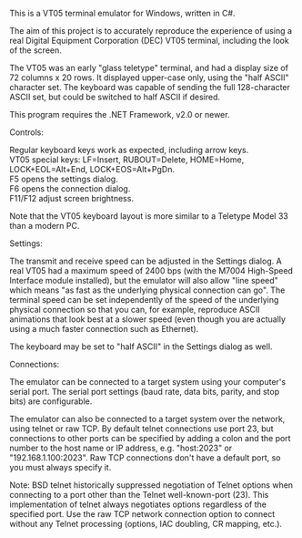 This is a VT05 terminal emulator for Windows, written in C#.

The aim of this project is to accurately reproduce the experience of using a real
Digital Equipment Corporation (DEC) VT05 terminal, including the look of the screen.

The VT05 was an early "glass teletype" terminal, and had a display size of 72 columns x 20 rows.
It displayed upper-case only, using the "half ASCII" character set.  The keyboard was capable
of sending the full 128-character ASCII set, but could be switched to half ASCII if desired.

This program requires the .NET Framework, v2.0 or newer.

Controls:

Regular keyboard keys work as expected, including arrow keys.  
VT05 special keys: LF=Insert, RUBOUT=Delete, HOME=Home, LOCK+EOL=Alt+End, LOCK+EOS=Alt+PgDn.  
F5 opens the settings dialog.  
F6 opens the connection dialog.  
F11/F12 adjust screen brightness.

Note that the VT05 keyboard layout is more similar to a Teletype Model 33 than a modern PC.

Settings:

The transmit and receive speed can be adjusted in the Settings dialog.  A real VT05 had a maximum
speed of 2400 bps (with the M7004 High-Speed Interface module installed), but the emulator will also
allow "line speed" which means "as fast as the underlying physical connection can go".  The terminal
speed can be set independently of the speed of the underlying physical connection so that you
can, for example, reproduce ASCII animations that look best at a slower speed (even though you
are actually using a much faster connection such as Ethernet).

The keyboard may be set to "half ASCII" in the Settings dialog as well.

Connections:

The emulator can be connected to a target system using your computer's serial port.  The serial
port settings (baud rate, data bits, parity, and stop bits) are configurable.

The emulator can also be connected to a target system over the network, using telnet or raw TCP.  By
default telnet connections use port 23, but connections to other ports can be specified by adding a
colon and the port number to the host name or IP address, e.g. "host:2023" or "192.168.1.100:2023".
Raw TCP connections don't have a default port, so you must always specify it.

Note: BSD telnet historically suppressed negotiation of Telnet options when connecting to a port
other than the Telnet well-known-port (23).  This implementation of telnet always negotiates options
regardless of the specified port.  Use the raw TCP network connection option to connect without
any Telnet processing (options, IAC doubling, CR mapping, etc.).
